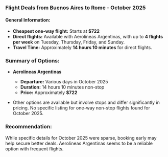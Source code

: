 ### Flight Deals from Buenos Aires to Rome - October 2025

#### General Information:
- **Cheapest one-way flight:** Starts at **$722**
- **Direct flights:** Available with Aerolineas Argentinas, with up to **4 flights per week** on Tuesday, Thursday, Friday, and Sunday.
- **Travel Time:** Approximately **14 hours 10 minutes** for direct flights.

### Summary of Options:
- **Aerolíneas Argentinas**
  - **Departure:** Various days in October 2025
  - **Duration:** 14 hours 10 minutes non-stop
  - **Price:** Approximately **$722**

- Other options are available but involve stops and differ significantly in pricing. No specific listing for one-way non-stop flights found for October 2025.

### Recommendation:
While specific details for October 2025 were sparse, booking early may help secure better deals. Aerolineas Argentinas seems to be a reliable option with frequent flights.